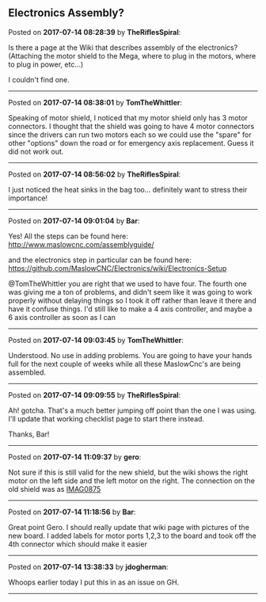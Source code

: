 ## Electronics Assembly?
Posted on **2017-07-14 08:28:39** by **TheRiflesSpiral**:

Is there a page at the Wiki that describes assembly of the electronics? (Attaching the motor shield to the Mega, where to plug in the motors, where to plug in power, etc...)



I couldn't find one.

---

Posted on **2017-07-14 08:38:01** by **TomTheWhittler**:

Speaking of motor shield, I noticed that my motor shield only has 3 motor connectors. I thought that the shield was going to have 4 motor connectors since the drivers can run two motors each so we could use the "spare" for other "options" down the road or for emergency axis replacement. Guess it did not work out.

---

Posted on **2017-07-14 08:56:02** by **TheRiflesSpiral**:

I just noticed the heat sinks in the bag too... definitely want to stress their importance!

---

Posted on **2017-07-14 09:01:04** by **Bar**:

Yes! All the steps can be found here: http://www.maslowcnc.com/assemblyguide/



and the electronics step in particular can be found here: https://github.com/MaslowCNC/Electronics/wiki/Electronics-Setup



@TomTheWhittler you are right that we used to have four. The fourth one was giving me a ton of problems, and didn't seem like it was going to work properly without delaying things so I took it off rather than leave it there and have it confuse things. I'd still like to make a 4 axis controller, and maybe a 6 axis controller as soon as I can

---

Posted on **2017-07-14 09:03:45** by **TomTheWhittler**:

Understood. No use in adding problems. You are going to have your hands full for the next couple of weeks while all these MaslowCnc's are being assembled.

---

Posted on **2017-07-14 09:09:55** by **TheRiflesSpiral**:

Ah! gotcha. That's a much better jumping off point than the one I was using. I'll update that working checklist page to start there instead.



Thanks, Bar!

---

Posted on **2017-07-14 11:09:37** by **gero**:

Not sure if this is still valid for the new shield, but the wiki shows the right motor on the left side and the left motor on the right. The connection on the old shield was as  [IMAG0875](../../images/De/2m/De2m_imag0875.jpg.jpg)

---

Posted on **2017-07-14 11:18:56** by **Bar**:

Great point Gero. I should really update that wiki page with pictures of the new board. I added labels for motor ports 1,2,3 to the board and took off the 4th connector which should make it easier

---

Posted on **2017-07-14 13:38:33** by **jdogherman**:

Whoops earlier today I put this in as an issue on GH.

---

